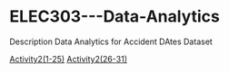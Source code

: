 
# ELEC303---Data-Analytics

Description
Data Analytics for Accident DAtes Dataset

[Activity2(1-25)]()
[Activity2(26-31)]()
